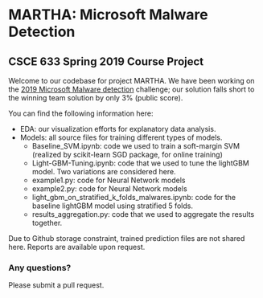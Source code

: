# MARTHA: Microsoft Malware Detection
## CSCE 633 Spring 2019 Course Project

Welcome to our codebase for project MARTHA. We have been working on the [2019 Microsoft Malware detection](https://www.kaggle.com/c/microsoft-malware-prediction) challenge; our solution falls short to the winning team solution by only 3% (public score).

You can find the following information here:

* EDA: our visualization efforts for explanatory data analysis.
* Models: all source files for training different types of models.
  - Baseline_SVM.ipynb: code we used to train a soft-margin SVM (realized by scikit-learn SGD package, for online training)
  - Light-GBM-Tuning.ipynb: code that we used to tune the lightGBM model. Two variations are considered here.
  - example1.py: code for Neural Network models
  - example2.py: code for Neural Network models
  - light_gbm_on_stratified_k_folds_malwares.ipynb: code for the baseline lightGBM model using stratified 5 folds.
  - results_aggregation.py: code that we used to aggregate the results together.

Due to Github storage constraint, trained prediction files are not shared here. Reports are available upon request.

### Any questions?

Please submit a pull request.
